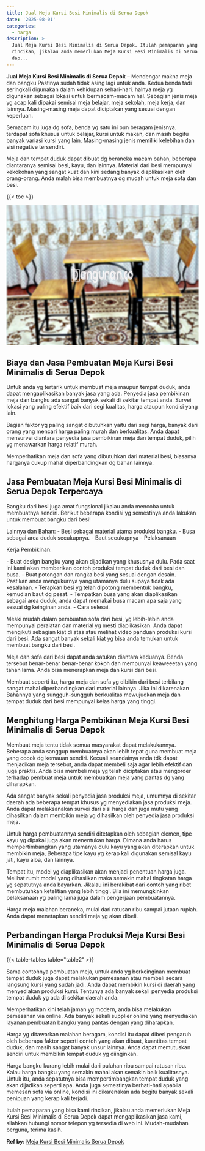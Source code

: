 ```yaml
---
title: Jual Meja Kursi Besi Minimalis di Serua Depok
date: '2025-08-01'
categories:
  - harga
description: >-
  Jual Meja Kursi Besi Minimalis di Serua Depok. Itulah pemaparan yang bisa kami
  rincikan, jikalau anda memerlukan Meja Kursi Besi Minimalis di Serua Depok
  dap...
---
```


**Jual Meja Kursi Besi Minimalis di Serua Depok** – Mendengar makna meja dan bangku Pastinya sudah tidak asing lagi untuk anda. Kedua benda tadi seringkali digunakan dalam kehidupan sehari-hari. halnya meja yg digunakan sebagai lokasi untuk bermacam-macam hal. Sebagian jenis meja yg acap kali dipakai semisal meja belajar, meja sekolah, meja kerja, dan lainnya. Masing-masing meja dapat diciptakan yang sesuai dengan keperluan.

Semacam itu juga dg sofa, benda yg satu ini pun beragam jenisnya. terdapat sofa khusus untuk belajar, kursi untuk makan, dan masih begitu banyak variasi kursi yang lain. Masing-masing jenis memiliki kelebihan dan sisi negative tersendiri.

Meja dan tempat duduk dapat dibuat dg beraneka macam bahan, beberapa diantaranya semisal besi, kayu, dan lainnya. Material dari besi mempunyai kekokohan yang sangat kuat dan kini sedang banyak diaplikasikan oleh orang-orang. Anda malah bisa membuatnya dg mudah untuk meja sofa dan besi.

{{< toc >}}

![Jual Meja Kursi Besi Minimalis di Serua Depok](/images/jual-meja-besi-murah08.png)

## Biaya dan Jasa Pembuatan Meja Kursi Besi Minimalis di Serua Depok

Untuk anda yg tertarik untuk membuat meja maupun tempat duduk, anda dapat mengaplikasikan banyak jasa yang ada. Penyedia jasa pembikinan meja dan bangku ada sangat banyak sekali di sekitar tempat anda. Survei lokasi yang paling efektif baik dari segi kualitas, harga ataupun kondisi yang lain.

Bagian faktor yg paling sangat dibutuhkan yaitu dari segi harga, banyak dari orang yang mencari harga paling murah dan berkualitas. Anda dapat mensurvei diantara penyedia jasa pembikinan meja dan tempat duduk, pilih yg menawarkan harga relatif murah.

Memperhatikan meja dan sofa yang dibutuhkan dari material besi, biasanya harganya cukup mahal diperbandingkan dg bahan lainnya.

## Jasa Pembuatan Meja Kursi Besi Minimalis di Serua Depok Terpercaya

Bangku dari besi juga amat fungsional jikalau anda mencoba untuk membuatnya sendiri. Berikut beberapa kondisi yg semestinya anda lakukan untuk membuat bangku dari besi!

Lainnya dan Bahan: - Besi sebagai material utama produksi bangku. - Busa sebagai area duduk secukupnya. - Baut secukupnya - Pelaksanaan

Kerja Pembikinan:

\- Buat design bangku yang akan dijadikan yang khususnya dulu. Pada saat ini kami akan memberikan contoh produksi tempat duduk dari besi dan busa. - Buat potongan dan rangka besi yang sesuai dengan desain. Pastikan anda mengukurnya yang utamanya dulu supaya tidak ada kesalahan. - Terapkan besi yg telah dipotong membentuk bangku, kemudian baut dg pesat. - Tempatkan busa yang akan diaplikasikan sebagai area duduk, anda dapat memakai busa macam apa saja yang sesuai dg keinginan anda. - Cara selesai.

Meski mudah dalam pembuatan sofa dari besi, yg lebih-lebih anda mempunyai peralatan dan material yg mesti diaplikasikan. Anda dapat mengikuti sebagian kiat di atas atau melihat video panduan produksi kursi dari besi. Ada sangat banyak sekali kiat yg bisa anda temukan untuk membuat bangku dari besi.

Meja dan sofa dari besi dapat anda satukan diantara keduanya. Benda tersebut benar-benar benar-benar kokoh dan mempunyai keaweeetan yang tahan lama. Anda bisa menerapkan meja dan kursi dari besi.

Membuat seperti itu, harga meja dan sofa yg dibikin dari besi terbilang sangat mahal diperbandingkan dari material lainnya. Jika ini dikarenakan Bahannya yang sungguh-sungguh berkualitas mewujudkan meja dan tempat duduk dari besi mempunyai kelas harga yang tinggi.

## Menghitung Harga Pembikinan Meja Kursi Besi Minimalis di Serua Depok

Membuat meja tentu tidak semua masyarakat dapat melakukannya. Beberapa anda sanggup membuatnya akan lebih tepat guna membuat meja yang cocok dg kemauan sendiri. Kecuali seandainya anda tdk dapat menjadikan meja tersebut, anda dapat membeli saja agar lebih efektif dan juga praktis. Anda bisa membeli meja yg telah diciptakan atau mengorder terhadap pembuat meja untuk membuatkan meja yang pantas dg yang diharapkan.

Ada sangat banyak sekali penyedia jasa produksi meja, umumnya di sekitar daerah ada beberapa tempat khusus yg menyediakan jasa produksi meja. Anda dapat melaksanakan survei dari sisi harga dan juga mutu yang dihasilkan dalam membikin meja yg dihasilkan oleh penyedia jasa produksi meja.

Untuk harga pembuatannya sendiri ditetapkan oleh sebagian elemen, tipe kayu yg dipakai juga akan menentukan harga. Dimana anda harus mempertimbangkan yang utamanya dulu kayu yang akan diterapkan untuk membikin meja, Beberapa tipe kayu yg kerap kali digunakan semisal kayu jati, kayu alba, dan lainnya.

Tempat itu, model yg diaplikasikan akan menjadi penentuan harga juga. Melihat rumit model yang dihasilkan maka semakin mahal tingkatan harga yg sepatutnya anda bayarkan. Jikalau ini berakibat dari contoh yang ribet membutuhkan ketelitian yang lebih tinggi. Bila ini memungkinkan pelaksanaan yg paling lama juga dalam pengerjaan pembuatannya.

Harga meja malahan beraneka, mulai dari ratusan ribu sampai jutaan rupiah. Anda dapat menetapkan sendiri meja yg akan dibeli.

## Perbandingan Harga Produksi Meja Kursi Besi Minimalis di Serua Depok

{{< table-tables table="table2" >}}

Sama contohnya pembuatan meja, untuk anda yg berkeinginan membuat tempat duduk juga dapat melakukan pemesanan atau membeli secara langsung kursi yang sudah jadi. Anda dapat membikin kursi di daerah yang menyediakan produksi kursi. Tentunya ada banyak sekali penyedia produksi tempat duduk yg ada di sekitar daerah anda.

Memperhatikan kini telah jaman yg modern, anda bisa melakukan pemesanan via online. Ada banyak sekali supplier online yang menyediakan layanan pembuatan bangku yang pantas dengan yang diharapkan.

Harga yg ditawarkan malahan beragam, kondisi itu dapat diberi pengaruh oleh beberapa faktor seperti contoh yang akan dibuat, kuantitas tempat duduk, dan masih sangat banyak unsur lainnya. Anda dapat memutuskan sendiri untuk membikin tempat duduk yg diinginkan.

Harga bangku kurang lebih mulai dari puluhan ribu sampai ratusan ribu. Kalau harga bangku yang semakin mahal akan semakin baik kualitasnya. Untuk itu, anda sepatutnya bisa mempertimbangkan tempat duduk yang akan dijadikan seperti apa. Anda juga semestinya berhati-hati apabila memesan sofa via online, kondisi ini dikarenakan ada begitu banyak sekali penipuan yang kerap kali terjadi.

Itulah pemaparan yang bisa kami rincikan, jikalau anda memerlukan Meja Kursi Besi Minimalis di Serua Depok dapat mengaplikasikan jasa kami, silahkan hubungi nomor telepon yg tersedia di web ini. Mudah-mudahan berguna, terima kasih.

**Ref by:** [Meja Kursi Besi Minimalis Serua Depok](https://id.wikipedia.org/wiki/Meja)
